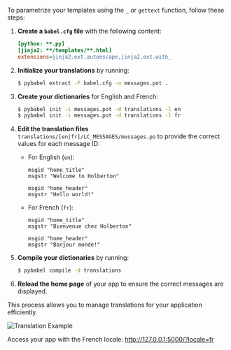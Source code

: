 To parametrize your templates using the `_` or `gettext` function, follow these steps:

1. **Create a `babel.cfg` file** with the following content:

   ```ini
   [python: **.py]
   [jinja2: **/templates/**.html]
   extensions=jinja2.ext.autoescape,jinja2.ext.with_
   ```

2. **Initialize your translations** by running:

   ```sh
   $ pybabel extract -F babel.cfg -o messages.pot .
   ```

3. **Create your dictionaries** for English and French:

   ```sh
   $ pybabel init -i messages.pot -d translations -l en
   $ pybabel init -i messages.pot -d translations -l fr
   ```

4. **Edit the translation files** `translations/[en|fr]/LC_MESSAGES/messages.po` to provide the correct values for each message ID:

   - For English (`en`):

     ```po
     msgid "home_title"
     msgstr "Welcome to Holberton"

     msgid "home_header"
     msgstr "Hello world!"
     ```

   - For French (`fr`):

     ```po
     msgid "home_title"
     msgstr "Bienvenue chez Holberton"

     msgid "home_header"
     msgstr "Bonjour monde!"
     ```

5. **Compile your dictionaries** by running:

   ```sh
   $ pybabel compile -d translations
   ```

6. **Reload the home page** of your app to ensure the correct messages are displayed.

This process allows you to manage translations for your application efficiently.

![Translation Example](https://s3.amazonaws.com/alx-intranet.hbtn.io/uploads/medias/2020/3/277f24308c856a09908c.png)

Access your app with the French locale:
http://127.0.0.1:5000/?locale=fr
